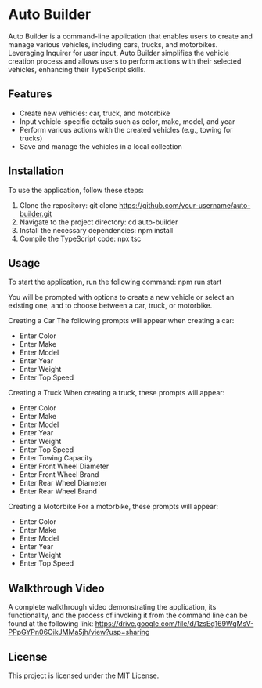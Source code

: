 # Auto Builder
Auto Builder is a command-line application that enables users to create and manage various vehicles, including cars, trucks, and motorbikes. Leveraging Inquirer for user input, Auto Builder simplifies the vehicle creation process and allows users to perform actions with their selected vehicles, enhancing their TypeScript skills.

## Features

- Create new vehicles: car, truck, and motorbike
- Input vehicle-specific details such as color, make, model, and year
- Perform various actions with the created vehicles (e.g., towing for trucks)
- Save and manage the vehicles in a local collection

## Installation

To use the application, follow these steps:

1. Clone the repository: git clone https://github.com/your-username/auto-builder.git
2. Navigate to the project directory: cd auto-builder
3. Install the necessary dependencies: npm install
4. Compile the TypeScript code: npx tsc

## Usage

To start the application, run the following command: npm run start

You will be prompted with options to create a new vehicle or select an existing one, and to choose between a car, truck, or motorbike.

Creating a Car
The following prompts will appear when creating a car:
- Enter Color
- Enter Make
- Enter Model
- Enter Year
- Enter Weight
- Enter Top Speed



Creating a Truck
When creating a truck, these prompts will appear:
- Enter Color
- Enter Make
- Enter Model
- Enter Year
- Enter Weight
- Enter Top Speed
- Enter Towing Capacity
- Enter Front Wheel Diameter
- Enter Front Wheel Brand
- Enter Rear Wheel Diameter
- Enter Rear Wheel Brand

Creating a Motorbike
For a motorbike, these prompts will appear:
- Enter Color
- Enter Make
- Enter Model
- Enter Year
- Enter Weight
- Enter Top Speed

## Walkthrough Video

A complete walkthrough video demonstrating the application, its functionality, and the process of invoking it from the command line can be found at the following link: https://drive.google.com/file/d/1zsEq169WqMsV-PPpGYPn06OikJMMa5jh/view?usp=sharing

## License

This project is licensed under the MIT License.
